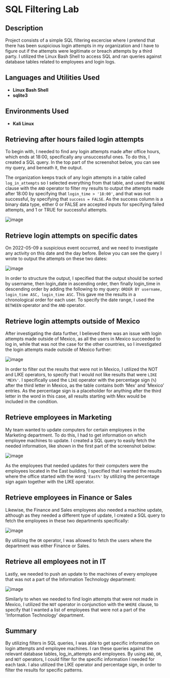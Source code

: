 <h1>SQL Filtering Lab</h1>

<h2>Description</h2>
Project consists of a simple SQL filtering excercise where I pretend that there has been suspicious login attempts in my organization and I have to figure out if the attempts were legitimate or breach attempts by a third party. I utilized the Linux Bash Shell to access SQL and ran queries against database tables related to employees and login logs.

<br />


<h2>Languages and Utilities Used</h2>

- <b>Linux Bash Shell</b> 
- <b>sqlite3</b>

<h2>Environments Used </h2>

- <b>Kali Linux</b>

<h2>Retrieving after hours failed login attempts</h2>

To begin with, I needed to find any login attempts made after office hours, which ends at 18:00, specifically any unsuccessful ones. To do this, I created a SQL query. In the top part of the screenshot below, you can see my query, and beneath it, the output. 

The organization keeps track of any login attempts in a table called <code>log_in_attempts</code> so I selected everything from that table, and used the <code>WHERE</code> clause with the <code>AND</code> operator to filter my results to output the attempts made after 18:00 by specifying that <code>login_time > '18:00'</code>, and that was not successful, by specifying that <code>success = FALSE</code>. As the success column is a binary data type, either 0 or FALSE are accepted inputs for specifying failed attempts, and 1 or TRUE for successful attempts.


![image](https://github.com/AStensrud/SQLFilteringLab/assets/126564741/7908ffab-a40d-4007-a3da-3fcfc5b3d6f7)

<h2>Retrieve login attempts on specific dates</h2>

On 2022-05-09 a suspicious event occurred, and we need to investigate any activity on this date and the day before. Below you can see the query I wrote to output the attempts on these two dates:

![image](https://github.com/AStensrud/SQLFilteringLab/assets/126564741/fb338f50-bcf9-41d4-9854-a71114e216ce)

In order to structure the output, I specified that the output should be sorted by username, then login_date in ascending order, then finally login_time in descending order by adding the following to my query: <code>ORDER BY username, login_time ASC, login_time ASC</code>. This gave me the results in a chronological order for each user. To specify the date range, I used the <code>BETWEEN</code> operator and the <code>AND</code> operator.

<h2>Retrieve login attempts outside of Mexico</h2>

After investigating the data further, I believed there was an issue with login attempts made outside of Mexico, as all the users in Mexico succeeded to log in, while that was not the case for the other countries, so I investigated the login attempts made outside of Mexico further:

![image](https://github.com/AStensrud/SQLFilteringLab/assets/126564741/f21c80dc-ed26-4c04-92e0-576b571573e1)

In order to filter out the results that were not in Mexico, I utilized the NOT and LIKE operators, to specify that I would not like results that were <code>LIKE 'MEX%'</code>. I specifically used the <code>LIKE</code> operator with the percentage sign (<code>%</code>) after the third letter in Mexico, as the table contains both ‘Mex’ and ‘Mexico’ entries. As the percentage sign is a placeholder for anything after the third letter in the word in this case, all results starting with Mex would be included in the condition.


<h2>Retrieve employees in Marketing</h2>

My team wanted to update computers for certain employees in the Marketing department. To do this, I had to get information on which employee machines to update. I created a SQL query to easily fetch the needed information, like shown in the first part of the screenshot below:

![image](https://github.com/AStensrud/SQLFilteringLab/assets/126564741/1879e6ac-9941-4d9c-9ab2-7b16dd5d3c37)

As the employees that needed updates for their computers were the employees located in the East building, I specified that I wanted the results where the office started with the word <code>'East%'</code> by utilizing the percentage sign again together with the LIKE operator.

<h2>Retrieve employees in Finance or Sales</h2>

Likewise, the Finance and Sales employees also needed a machine update, although as they needed a different type of update, I created a SQL query to fetch the employees in these two departments specifically:

![image](https://github.com/AStensrud/SQLFilteringLab/assets/126564741/32b63c45-b97b-4063-8178-486d823cbf04)

By utilizing the <code>OR</code> operator, I was allowed to fetch the users where the department was either Finance or Sales. 

<h2>Retrieve all employees not in IT</h2>

Lastly, we needed to push an update to the machines of every employee that was not a part of the Information Technology department:

![image](https://github.com/AStensrud/SQLFilteringLab/assets/126564741/c3b777a0-6262-4eda-8712-abad65457943)

Similarly to when we needed to find login attempts that were not made in Mexico, I utilized the <code>NOT</code> operator in conjunction with the <code>WHERE</code> clause, to specify that I wanted a list of employees that were not a part of the 'Information Technology' department.

<h2>Summary</h2>

By utilizing filters in SQL queries, I was able to get specific information on login attempts and employee machines. I ran these queries against the relevant database tables, log_in_attempts and employees. By using <code>AND</code>, <code>OR</code>, and <code>NOT</code> operators, I could filter for the specific information I needed for each task. I also utilized the LIKE operator and percentage sign, in order to filter the results for specific patterns.
